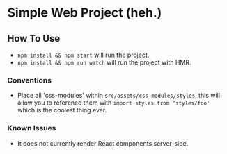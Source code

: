 # Simple Web Project (heh.)

## How To Use

- `npm install && npm start` will run the project.
- `npm install && npm run watch` will run the project with HMR.

### Conventions
- Place all 'css-modules' within `src/assets/css-modules/styles`, this will
  allow you to reference them with `import styles from 'styles/foo'` which
  is the coolest thing ever.

### Known Issues

- It does not currently render React components server-side.
